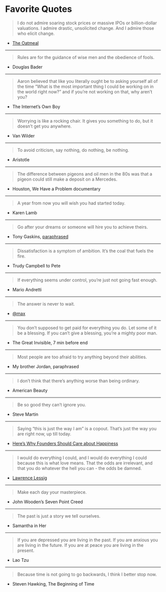 # Favorite Quotes

> I do not admire soaring stock prices or massive IPOs or billion-dollar valuations. I admire drastic, unsolicited change. And I admire those who elicit change.

- [The Oatmeal](https://theoatmeal.com/comics/tesla_model_s)

***

> Rules are for the guidance of wise men and the obedience of fools.

- Douglas Bader

***

> Aaron believed that like you literally ought be to asking yourself all of the time “What is the most important thing I could be working on in the world right now?” and if you’re not working on that, why aren’t you?

- The Internet’s Own Boy

***

> Worrying is like a rocking chair. It gives you something to do, but it doesn’t get you anywhere.

- Van Wilder

***

> To avoid criticism, say nothing, do nothing, be nothing.

- Aristotle

***

> The difference between pigeons and oil men in the 80s was that a pigeon could still make a deposit on a Mercedes.

- Houston, We Have a Problem documentary

***

> A year from now you will wish you had started today.

- Karen Lamb

***

> Go after your dreams or someone will hire you to achieve theirs.

- Tony Gaskins, [paraphrased](https://www.reddit.com/r/AskReddit/comments/1tqyzd/whats_the_most_inspiring_quote_you_know/)

***

> Dissatisfaction is a symptom of ambition. It’s the coal that fuels the fire.

- Trudy Campbell to Pete

***

> If everything seems under control, you’re just not going fast enough.

- Mario Andretti

***

> The answer is never to wait.

- [@max](https://twitter.com/max)

***

> You don’t supposed to get paid for everything you do. Let some of it be a blessing. If you can’t give a blessing, you’re a mighty poor man.

- The Great Invisible, 7 min before end

***

> Most people are too afraid to try anything beyond their abilities.

- My brother Jordan, paraphrased

***

> I don’t think that there’s anything worse than being ordinary.

- American Beauty

***

> Be so good they can’t ignore you.

- Steve Martin

***

> Saying “this is just the way I am” is a copout. That’s just the way you are right now, up till today.

- [Here’s Why Founders Should Care about Happiness](http://firstround.com/article/Heres-Why-Founders-Should-Care-about-Happiness)

***

> I would do everything I could, and I would do everything I could because this is what love means.  That the odds are irrelevant, and that you do whatever the hell you can - the odds be damned.

- [Lawrence Lessig](https://www.ted.com/talks/lawrence_lessig_we_the_people_and_the_republic_we_must_reclaim)

***

> Make each day your masterpiece.

- John Wooden’s Seven Point Creed

***

> The past is just a story we tell ourselves.

- Samantha in Her

***

> If you are depressed you are living in the past.
> If you are anxious you are living in the future.
> If you are at peace you are living in the present.

- Lao Tzu

***

> Because time is not going to go backwards, I think I better stop now.

- Steven Hawking, The Beginning of Time
